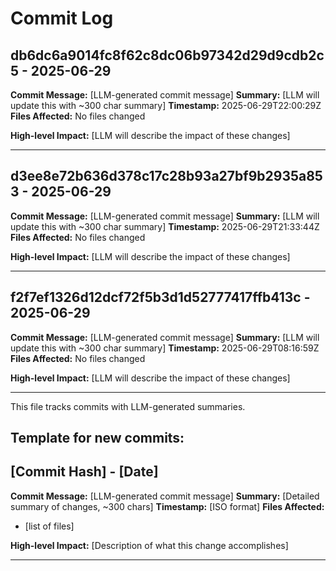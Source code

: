 # Commit Log


## db6dc6a9014fc8f62c8dc06b97342d29d9cdb2c5 - 2025-06-29
**Commit Message:** [LLM-generated commit message]
**Summary:** [LLM will update this with ~300 char summary]
**Timestamp:** 2025-06-29T22:00:29Z
**Files Affected:** 
No files changed

**High-level Impact:**
[LLM will describe the impact of these changes]

---

## d3ee8e72b636d378c17c28b93a27bf9b2935a853 - 2025-06-29
**Commit Message:** [LLM-generated commit message]
**Summary:** [LLM will update this with ~300 char summary]
**Timestamp:** 2025-06-29T21:33:44Z
**Files Affected:** 
No files changed

**High-level Impact:**
[LLM will describe the impact of these changes]

---

## f2f7ef1326d12dcf72f5b3d1d52777417ffb413c - 2025-06-29
**Commit Message:** [LLM-generated commit message]
**Summary:** [LLM will update this with ~300 char summary]
**Timestamp:** 2025-06-29T08:16:59Z
**Files Affected:** 
No files changed

**High-level Impact:**
[LLM will describe the impact of these changes]

---
This file tracks commits with LLM-generated summaries.

## Template for new commits:
## [Commit Hash] - [Date]
**Commit Message:** [LLM-generated commit message]
**Summary:** [Detailed summary of changes, ~300 chars]
**Timestamp:** [ISO format]
**Files Affected:** 
- [list of files]

**High-level Impact:**
[Description of what this change accomplishes]

---
